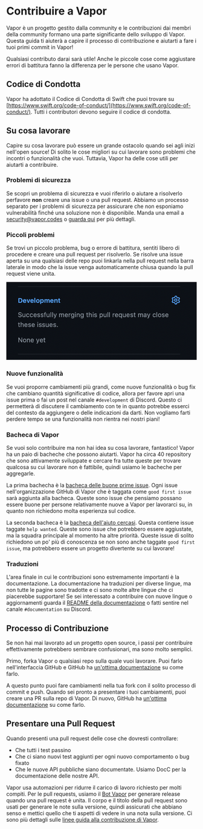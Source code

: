 # Contribuire a Vapor

Vapor è un progetto gestito dalla community e le contribuzioni dai membri della community formano una parte significante dello sviluppo di Vapor. Questa guida ti aiuterà a capire il processo di contribuzione e aiutarti a fare i tuoi primi commit in Vapor!

Qualsiasi contributo darai sarà utile! Anche le piccole cose come aggiustare errori di battitura fanno la differenza per le persone che usano Vapor.

## Codice di Condotta

Vapor ha adottato il Codice di Condotta di Swift che puoi trovare su [https://www.swift.org/code-of-conduct/](https://www.swift.org/code-of-conduct/). Tutti i contributori devono seguire il codice di condotta.

## Su cosa lavorare

Capire su cosa lavorare può essere un grande ostacolo quando sei agli inizi nell'open source! Di solito le cose migliori su cui lavorare sono problemi che incontri o funzionalità che vuoi. Tuttavia, Vapor ha delle cose utili per aiutarti a contribuire.

### Problemi di sicurezza

Se scopri un problema di sicurezza e vuoi riferirlo o aiutare a risolverlo perfavore **non** creare una issue o una pull request. Abbiamo un processo separato per i problemi di sicurezza per assicurare che non esponiamo vulnerabilità finché una soluzione non è disponibile. Manda una email a security@vapor.codes o [guarda qui](https://github.com/vapor/.github/blob/main/SECURITY.md) per più dettagli.

### Piccoli problemi

Se trovi un piccolo problema, bug o errore di battitura, sentiti libero di procedere e creare una pull request per risolverlo. Se risolve una issue aperta su una qualsiasi delle repo puoi linkarla nella pull request nella barra laterale in modo che la issue venga automaticamente chiusa quando la pull request viene unita.

![GitHub Link Issue](../images/github-link-issue.png)

### Nuove funzionalità

Se vuoi proporre cambiamenti più grandi, come nuove funzionalità o bug fix che cambiano quantità significative di codice, allora per favore apri una issue prima o fai un post nel canale `#development` di Discord. Questo ci permetterà di discutere il cambiamento con te in quanto potrebbe esserci del contesto da aggiungere o delle indicazioni da darti. Non vogliamo farti perdere tempo se una funzionalità non rientra nei nostri piani!

### Bacheca di Vapor

Se vuoi solo contribuire ma non hai idea su cosa lavorare, fantastico! Vapor ha un paio di bacheche che possono aiutarti. Vapor ha circa 40 repository che sono attivamente sviluppate e cercare fra tutte queste per trovare qualcosa su cui lavorare non è fattibile, quindi usiamo le bacheche per aggregarle.

La prima bachecha è la [bacheca delle buone prime issue](https://github.com/orgs/vapor/projects/10). Ogni issue nell'organizzazione GitHub di Vapor che è taggata come `good first issue` sarà aggiunta alla bacheca. Queste sono issue che pensiamo possano essere buone per persone relativamente nuove a Vapor per lavorarci su, in quanto non richiedono molta esperienza sul codice.

La seconda bacheca è la [bacheca dell'aiuto cercasi](https://github.com/orgs/vapor/projects/11). Questa contiene issue taggate `help wanted`. Queste sono issue che potrebbero essere aggiustate, ma la squadra principale al momento ha altre priorità. Queste issue di solito richiedono un po' più di conoscenza se non sono anche taggate `good first issue`, ma potrebbero essere un progetto divertente su cui lavorare!

### Traduzioni

L'area finale in cui le contribuzioni sono estremamente importanti è la documentazione. La documentazione ha traduzioni per diverse lingue, ma non tutte le pagine sono tradotte e ci sono molte altre lingue che ci piacerebbe supportare! Se sei interessato a contribuire con nuove lingue o aggiornamenti guarda il [README della documentazione](https://github.com/vapor/docs#translating) o fatti sentire nel canale `#documentation` su Discord.

## Processo di Contribuzione

Se non hai mai lavorato ad un progetto open source, i passi per contribuire effettivamente potrebbero sembrare confusionari, ma sono molto semplici.

Primo, forka Vapor o qualsiasi repo sulla quale vuoi lavorare. Puoi farlo nell'interfaccia GitHub e GitHub ha [un'ottima documentazione](https://docs.github.com/en/get-started/quickstart/fork-a-repo) su come farlo.

A questo punto puoi fare cambiamenti nella tua fork con il solito processo di commit e push. Quando sei pronto a presentare i tuoi cambiamenti, puoi creare una PR sulla repo di Vapor. Di nuovo, GitHub ha [un'ottima documentazione](https://docs.github.com/en/pull-requests/collaborating-with-pull-requests/proposing-changes-to-your-work-with-pull-requests/creating-a-pull-request-from-a-fork) su come farlo.

## Presentare una Pull Request

Quando presenti una pull request delle cose che dovresti controllare:

* Che tutti i test passino
* Che ci siano nuovi test aggiunti per ogni nuovo comportamento o bug fixato
* Che le nuove API pubbliche siano documentate. Usiamo DocC per la documentazione delle nostre API.

Vapor usa automazioni per ridurre il carico di lavoro richiesto per molti compiti. Per le pull requests, usiamo il [Bot Vapor](https://github.com/VaporBot) per generare release quando una pull request è unita. Il corpo e il titolo della pull request sono usati per generare le note sulla versione, quindi assicurati che abbiano senso e mettici quello che ti aspetti di vedere in una nota sulla versione. Ci sono più dettagli sulle [linee guida alla contribuzione di Vapor](https://github.com/vapor/vapor/blob/main/.github/contributing.md#release-title).
